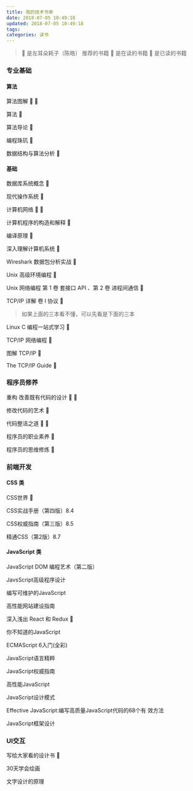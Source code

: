 ```yaml
---
title: 我的技术书单
date: 2018-07-05 10:49:18
updated: 2018-07-05 10:49:18
tags:
categories: 读书
---
```


> 🙉 是左耳朵耗子（陈皓） 推荐的书籍
> 📖 是在读的书籍
> 📕 是已读的书籍

### 专业基础
#### 算法

算法图解 🙉 📖

算法 🙉

算法导论 🙉

编程珠玑 🙉

数据结构与算法分析 🙉

#### 基础

数据库系统概念 🙉

现代操作系统 🙉

计算机网络 🙉 📖

计算机程序的构造和解释 🙉

编译原理 🙉

深入理解计算机系统 🙉

Wireshark 数据包分析实战 🙉

Unix 高级环境编程 🙉

Unix 网络编程 第 1 卷 套接口 API 、第 2 卷 进程间通信 🙉

TCP/IP 详解 卷 I 协议 🙉

> 如果上面的三本看不懂，可以先看是下面的三本

Linux C 编程一站式学习 🙉

TCP/IP 网络编程 🙉

图解 TCP/IP 🙉

The TCP/IP Guide 🙉

### 程序员修养

重构 改善既有代码的设计 🙉 📕

修改代码的艺术 🙉

代码整洁之道 🙉 📕

程序员的职业素养 🙉

程序员的思维修炼 📕

### 前端开发
#### CSS 类

CSS世界 📖

CSS实战手册（第四版）8.4

CSS权威指南（第三版）8.5

精通CSS（第2版）8.7

#### JavaScript 类

JavaScript DOM 编程艺术（第二版）

JavsScript高级程序设计

编写可维护的JavaScript

高性能网站建设指南

深入浅出 React 和 Redux 📖

你不知道的JavaScript

ECMAScript 6入门(全彩)

JavaScript语言精粹

JavaScript权威指南

高性能JavaScript

JavaScript设计模式

Effective JavaScript:编写高质量JavaScript代码的68个有
效方法

JavaScript框架设计

### UI交互

写给大家看的设计书 📖

30天学会绘画

文字设计的原理


